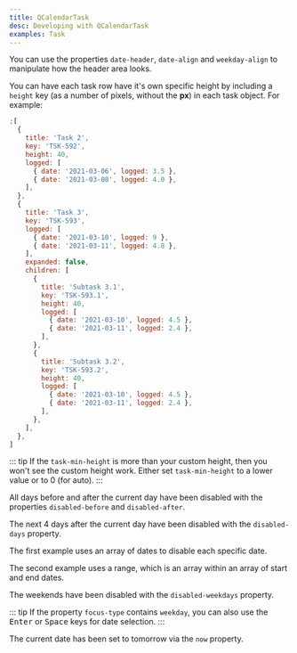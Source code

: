 ```yaml
---
title: QCalendarTask
desc: Developing with QCalendarTask
examples: Task
---
```


<script import>
import QCalendarTaskApi from '@quasar/quasar-ui-qcalendar/dist/api/QCalendarTask.json'
</script>

<MarkdownApi :api="QCalendarTaskApi" name="QCalendarTask"/>

You can use the properties `date-header`, `date-align` and `weekday-align` to manipulate how the header area looks.

<MarkdownExample title="Alignment" file="TaskAlignment" no-github no-edit/>

<MarkdownExample title="Children" file="TaskChildren" no-github no-edit/>

<MarkdownExample title="Colored Weekends" file="TaskColoredWeekends" no-github no-edit/>

You can have each task row have it's own specific height by including a `height` key (as a number of pixels, without the **px**) in each task object. For example:

```js
;[
  {
    title: 'Task 2',
    key: 'TSK-592',
    height: 40,
    logged: [
      { date: '2021-03-06', logged: 3.5 },
      { date: '2021-03-08', logged: 4.0 },
    ],
  },
  {
    title: 'Task 3',
    key: 'TSK-593',
    logged: [
      { date: '2021-03-10', logged: 9 },
      { date: '2021-03-11', logged: 4.8 },
    ],
    expanded: false,
    children: [
      {
        title: 'Subtask 3.1',
        key: 'TSK-593.1',
        height: 40,
        logged: [
          { date: '2021-03-10', logged: 4.5 },
          { date: '2021-03-11', logged: 2.4 },
        ],
      },
      {
        title: 'Subtask 3.2',
        key: 'TSK-593.2',
        height: 40,
        logged: [
          { date: '2021-03-10', logged: 4.5 },
          { date: '2021-03-11', logged: 2.4 },
        ],
      },
    ],
  },
]
```

::: tip
If the `task-min-height` is more than your custom height, then you won't see the custom height work. Either set `task-min-height` to a lower value or to 0 (for auto).
:::

<MarkdownExample title="Custom Height" file="TaskCustomHeight" no-github no-edit/>

<MarkdownExample title="Dark" file="TaskDark" no-github no-edit/>

<MarkdownExample title="Date Type" file="TaskDateType" no-github no-edit/>

All days before and after the current day have been disabled with the properties `disabled-before` and `disabled-after`.

<MarkdownExample title="Disabled Before After" file="TaskDisabledBeforeAfter" no-github no-edit/>

The next 4 days after the current day have been disabled with the `disabled-days` property.

The first example uses an array of dates to disable each specific date.

The second example uses a range, which is an array within an array of start and end dates.

<MarkdownExample title="Disabled Days" file="TaskDisabledDays" no-github no-edit/>

The weekends have been disabled with the `disabled-weekdays` property.

<MarkdownExample title="Disabled Weekdays" file="TaskDisabledWeekdays" no-github no-edit/>

::: tip
If the property `focus-type` contains `weekday`, you can also use the <kbd>Enter</kbd> or <kbd>Space</kbd> keys for date selection.
:::

<MarkdownExample title="Focusable Hoverable" file="TaskFocusableHoverable" no-github no-edit/>

<MarkdownExample title="Locale" file="TaskLocale" no-github no-edit/>

<MarkdownExample title="Month" file="TaskMonth" no-github no-edit/>

<MarkdownExample title="Multiple Footer Rows" file="TaskMultipleFooterRows" no-github no-edit/>

<MarkdownExample title="No Active Date" file="TaskNoActiveDate" no-github no-edit/>

<MarkdownExample title="No Weekends" file="TaskNoWeekends" no-github no-edit/>

The current date has been set to tomorrow via the `now` property.

<MarkdownExample title="Now" file="TaskNow" no-github no-edit/>

<MarkdownExample title="Theme" file="TaskTheme" no-github no-edit/>

<MarkdownExample title="Title Rows" file="TaskTitleRows" no-github no-edit/>

<MarkdownExample title="Week" file="TaskWeek" no-github no-edit/>
